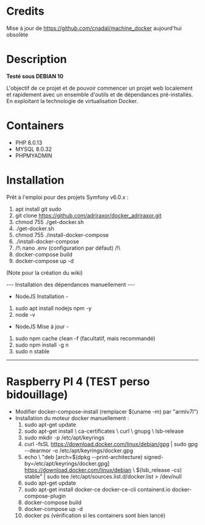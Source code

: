 # Credits 

Mise à jour de https://github.com/cnadal/machine_docker aujourd'hui obsolète  

# Description 

**Testé sous DEBIAN 10**

L'objectif de ce projet et de pouvoir commencer un projet web localement et rapidement avec un ensemble d'outils et de dépendances pré-installés. En exploitant la technologie de virtualisation Docker. 

# Containers 

- PHP 8.0.13 
- MYSQL 8.0.32
- PHPMYADMIN

# Installation 

Prêt à l'emploi pour des projets Symfony v6.0.x : 

1) apt install git sudo
2) git clone https://github.com/adriraxor/docker_adriraxor.git
3) chmod 755 ./get-docker.sh 
4) ./get-docker.sh
5) chmod 755 ./install-docker-compose
6) ./install-docker-compose 
7) /!\ nano .env (configuration par défaut) /!\
8) docker-compose build
9) docker-compose up -d

(Note pour la création du wiki) 

--- Installation des dépendances manuellement ---

- NodeJS Installation - 

1) sudo apt install nodejs npm -y
2) node -v

- NodeJS Mise à jour - 

1) sudo npm cache clean -f (facultatif, mais recommandé) 
2) sudo npm install -g n
3) sudo n stable

---------------------------------------------------------------------------------------------------------------------------------------------------------

# Raspberry PI 4 (TEST perso bidouillage)

- Modifier docker-compose-install (remplacer $(uname -m) par "armlv7l")
- Installation du moteur docker manuellement :
    1) sudo apt-get update
    2) sudo apt-get install \ ca-certificates \ curl \ gnupg \ lsb-release
    3) sudo mkdir -p /etc/apt/keyrings
    4) curl -fsSL https://download.docker.com/linux/debian/gpg | sudo gpg --dearmor -o /etc/apt/keyrings/docker.gpg
    5) echo \ "deb [arch=$(dpkg --print-architecture) signed-by=/etc/apt/keyrings/docker.gpg] https://download.docker.com/linux/debian \ $(lsb_release -cs) stable" | sudo tee /etc/apt/sources.list.d/docker.list > /dev/null
    6) sudo apt-get update
    7) sudo apt-get install docker-ce docker-ce-cli containerd.io docker-compose-plugin
    8) docker-compose build
    9) docker-compose up -d
    10) docker ps (vérification si les containers sont bien lancé)

